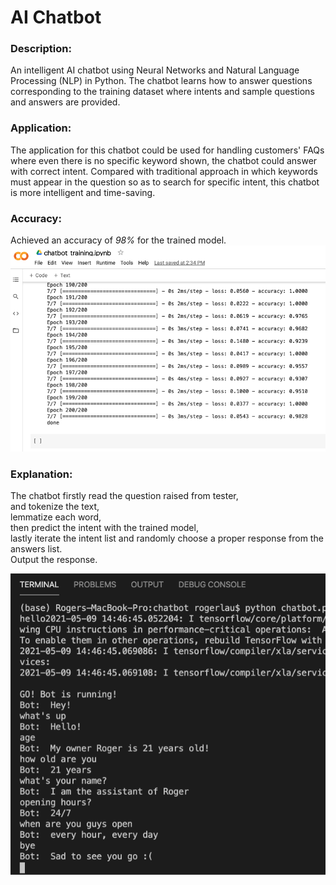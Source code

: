 # AI Chatbot
### Description:
An intelligent AI chatbot using Neural Networks and Natural Language Processing (NLP) in Python.
The chatbot learns how to answer questions corresponding to the training dataset where intents and sample questions and answers are provided.

### Application:
The application for this chatbot could be used for handling customers' FAQs where even there is no specific keyword shown, the chatbot could answer with correct intent. Compared with traditional approach in which keywords must appear in the question so as to search for specific intent, this chatbot is more intelligent and time-saving.


### Accuracy:
Achieved an accuracy of *98%* for the trained model.
![alt text](model_accuracy.png "Title Text")

### Explanation:
The chatbot firstly read the question raised from tester,  
and tokenize the text,  
lemmatize each word,  
then predict the intent with the trained model,  
lastly iterate the intent list and randomly choose a proper response from the answers list.  
Output the response.   

![alt text](chatting_with_bot.png "Chatting")


